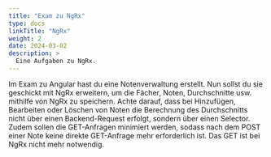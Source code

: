 ```yaml
---
title: "Exam zu NgRx"
type: docs
linkTitle: "NgRx"
weight: 2
date: 2024-03-02
description: >
  Eine Aufgaben zu NgRx.
---
```


Im Exam zu Angular hast du eine Notenverwaltung erstellt. Nun sollst du sie geschickt mit NgRx erweitern, um die Fächer, Noten, Durchschnitte usw. mithilfe von NgRx zu speichern.
Achte darauf, dass bei Hinzufügen, Bearbeiten oder Löschen von Noten die Berechnung des Durchschnitts nicht über einen Backend-Request erfolgt, sondern über einen Selector.
Zudem sollen die GET-Anfragen minimiert werden, sodass nach dem POST einer Note keine direkte GET-Anfrage mehr erforderlich ist. Das GET ist bei NgRx nicht mehr notwendig.

